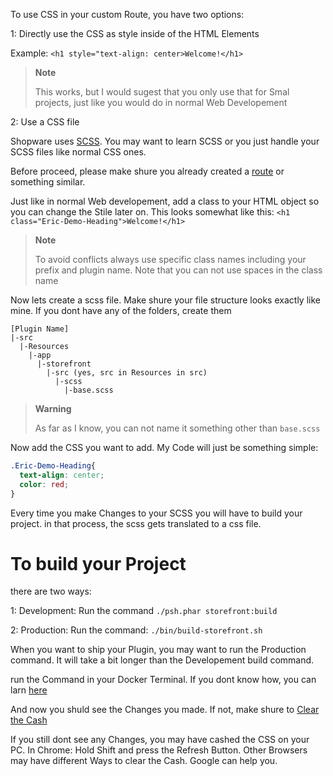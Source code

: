 To use CSS in your custom Route, you have two options:

1: Directly use the CSS as style inside of the HTML Elements

Example: 
`<h1 style="text-align: center>Welcome!</h1>`

>__Note__
>
> This works, but I would sugest that you only use that for Smal projects, just like you would do in normal Web Developement

2: Use a CSS file

Shopware uses [SCSS](https://stackoverflow.com/questions/46400443/what-is-the-difference-between-css-and-scss#:~:text=SCSS%20is%20a%20special%20type,writing%20CSS%20easier%20and%20faster.). You may want to learn SCSS or you just handle your SCSS files like normal CSS ones.

Before proceed, please make shure you already created a [route]() or something similar.

Just like in normal Web developement, add a class to your HTML object so you can change the Stile later on. This looks somewhat like this:
`<h1 class="Eric-Demo-Heading">Welcome!</h1>`
>__Note__
>
> To avoid conflicts always use specific class names including your prefix and plugin name. Note that you can not use spaces in the class name

Now lets create a scss file. Make shure your file structure looks exactly like mine.
If you dont have any of the folders, create them
```
[Plugin Name]
|-src
  |-Resources
    |-app
      |-storefront
        |-src (yes, src in Resources in src)
          |-scss
            |-base.scss
```

> __Warning__
>
> As far as I know, you can not name it something other than `base.scss`

Now add the CSS you want to add. My Code will just be something simple:
```css
.Eric-Demo-Heading{
  text-align: center;
  color: red;
}
```

Every time you make Changes to your SCSS you will have to build your project. in that process, the scss gets translated to a css file. 

# To build your Project
there are two ways:

1: Development:
Run the command `./psh.phar storefront:build`

2: Production:
Run the command: `./bin/build-storefront.sh`

When you want to ship your Plugin, you may want to run the Production command. It will take a bit longer than the Developement build command.

run the Command in your Docker Terminal. If you dont know how, you can larn [here](https://github.com/kollhdxdlp/ShopwarePluginQuickstartGuide/tree/main/sideguids)

And now you shuld see the Changes you made. If not, make shure to [Clear the Cash](https://github.com/kollhdxdlp/ShopwarePluginQuickstartGuide/blob/main/sideguids/clearCash.md)

If you still dont see any Changes, you may have cashed the CSS on your PC. In Chrome: Hold Shift and press the Refresh Button. Other Browsers may have different Ways to clear the Cash. Google can help you.

